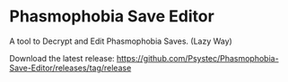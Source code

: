 # Phasmophobia Save Editor
A tool to Decrypt and Edit Phasmophobia Saves. (Lazy Way)

Download the latest release: https://github.com/Psystec/Phasmophobia-Save-Editor/releases/tag/release
